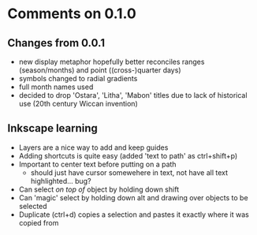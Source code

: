 # Comments on 0.1.0

## Changes from 0.0.1
- new display metaphor hopefully better reconciles ranges (season/months) and point ((cross-)quarter days)
- symbols changed to radial gradients
- full month names used
- decided to drop 'Ostara', 'Litha', 'Mabon' titles due to lack of historical use (20th century Wiccan invention)

## Inkscape learning
- Layers are a nice way to add and keep guides
- Adding shortcuts is quite easy (added 'text to path' as ctrl+shift+p)
- Important to center text before putting on a path
  - should just have cursor somewehere in text, not have all text highlighted... bug?
- Can select _on top of_ object by holding down shift
- Can 'magic' select by holding down alt and drawing over objects to be selected
- Duplicate (ctrl+d) copies a selection and pastes it exactly where it was copied from
